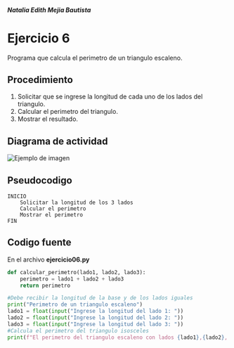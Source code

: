 ##### Natalia Edith Mejia Bautista 
# Ejercicio 6
Programa que calcula el perimetro de un triangulo escaleno.


## Procedimiento 
1. Solicitar que se ingrese la longitud de cada uno de los lados del triangulo.
2. Calcular el perimetro del triangulo.
3. Mostrar el resultado.

## Diagrama de actividad
![Ejemplo de imagen](https://ejemplo.com/imagen.png)


## Pseudocodigo
```plaintext
INICIO
    Solicitar la longitud de los 3 lados
    Calcular el perimetro
    Mostrar el perimetro
FIN
```

## Codigo fuente
En el archivo **ejercicio06.py**
```python
def calcular_perimetro(lado1, lado2, lado3):
    perimetro = lado1 + lado2 + lado3
    return perimetro

#Debe recibir la longitud de la base y de los lados iguales
print("Perimetro de un triangulo escaleno")
lado1 = float(input("Ingrese la longitud del lado 1: "))
lado2 = float(input("Ingrese la longitud del lado 2: "))
lado3 = float(input("Ingrese la longitud del lado 3: "))
#Calcula el perimetro del triangulo isosceles
print(f"El perimetro del triangulo escaleno con lados {lado1},{lado2}, {lado3} es:", calcular_perimetro(lado1, lado2, lado3))
```